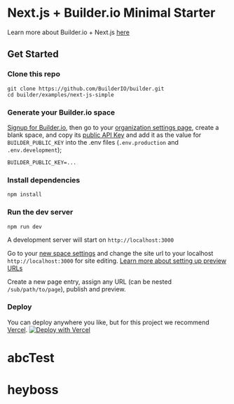 # Next.js + Builder.io Minimal Starter

Learn more about Builder.io + Next.js [here](https://www.builder.io/c/docs/getting-started?codeFramework=next)

## Get Started

### Clone this repo

```
git clone https://github.com/BuilderIO/builder.git
cd builder/examples/next-js-simple
```

### Generate your Builder.io space

<!-- TODO: link "private key" to a forum post or doc showing how to create that -->

[Signup for Builder.io](builder.io/signup), then go to your [organization settings page](https://builder.io/account/organization?root=true), create a blank space, and copy its [public API Key](https://builder.io/account/space) and add it as the value for `BUILDER_PUBLIC_KEY` into the .env files (`.env.production` and `.env.development`);

```
BUILDER_PUBLIC_KEY=...
```

### Install dependencies

```
npm install
```

### Run the dev server

```
npm run dev
```

A development server will start on `http://localhost:3000`

Go to your [new space settings](https://builder.io/account/space) and change the site url to your localhost `http://localhost:3000` for site editing. [Learn more about setting up preview URLs](https://www.builder.io/c/docs/guides/preview-url)

Create a new page entry, assign any URL (can be nested `/sub/path/to/page`), publish and preview.

### Deploy

You can deploy anywhere you like, but for this project we recommend [Vercel](https://nextjs.org/docs/deployment).
[![Deploy with Vercel](https://vercel.com/button)](https://vercel.com/new/git/external?repository-url=https%3A%2F%2Fgithub.com%2Fbuilderio%2Fbuilder%2Ftree%2Fmaster%2Fexamples%2Fnext-js-simple)
# abcTest
# heyboss
